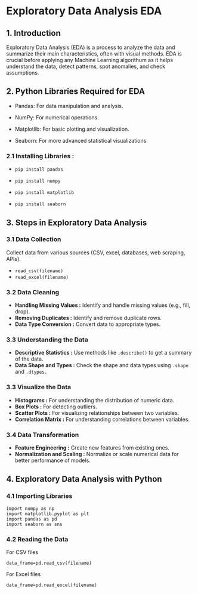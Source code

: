 # Exploratory Data Analysis EDA
## 1. Introduction
Exploratory Data Analysis (EDA) is a process to analyze the data and summarize their main characteristics, often with visual methods. EDA is crucial before applying any Machine Learning algorithum as it helps understand the data, detect patterns, spot anomalies, and check assumptions.
## 2. Python Libraries Required for EDA
  
  - Pandas: For data manipulation and analysis.
  
  - NumPy: For numerical operations.
  
  - Matplotlib: For basic plotting and visualization.
  
  - Seaborn: For more advanced statistical visualizations.

### 2.1 Installing Libraries :

  - `pip install pandas`
    
  - `pip install numpy`

  - `pip install matplotlib`
    
  - `pip install seaborn`

## 3. Steps in Exploratory Data Analysis 
### 3.1 Data Collection
Collect data from various sources (CSV, excel, databases, web scraping, APIs).
  
  - `read_csv(filename)`
  - `read_excel(filename)`
    
### 3.2 Data Cleaning
  - **Handling Missing Values :** Identify and handle missing values (e.g., fill, drop).
  - **Removing Duplicates :** Identify and remove duplicate rows.
  - **Data Type Conversion :** Convert data to appropriate types.

### 3.3 Understanding the Data
  - **Descriptive Statistics :** Use methods like `.describe()` to get a summary of the data.
  - **Data Shape and Types :** Check the shape and data types using `.shape` and `.dtypes.`

### 3.3 Visualize the Data 
  - **Histograms :** For understanding the distribution of numeric data.
  - **Box Plots :** For detecting outliers.
  - **Scatter Plots :** For visualizing relationships between two variables.
  - **Correlation Matrix :** For understanding correlations between variables.

### 3.4 Data Transformation
  - **Feature Engineering :** Create new features from existing ones.
  - **Normalization and Scaling :** Normalize or scale numerical data for better performance of models.

## 4. Exploratory Data Analysis with Python
### 4.1 Importing Libraries
    import numpy as np
    import matplotlib.pyplot as plt
    import pandas as pd
    import seaborn as sns
### 4.2 Reading the Data
  For CSV files
  
   `data_frame=pd.read_csv(filename)`

   For Excel files
   
   `data_frame=pd.read_excel(filename)`
   
